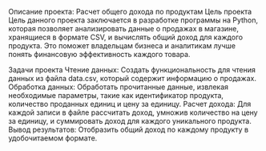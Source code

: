 Описание проекта: Расчет общего дохода по продуктам
Цель проекта
Цель данного проекта заключается в разработке программы на Python, которая позволяет анализировать данные о продажах в магазине, хранящиеся в формате CSV, и вычислять общий доход для каждого продукта. Это поможет владельцам бизнеса и аналитикам лучше понять финансовую эффективность каждого товара.

Задачи проекта
Чтение данных: Создать функциональность для чтения данных из файла data.csv, который содержит информацию о продажах.
Обработка данных: Обработать прочитанные данные, извлекая необходимые параметры, такие как идентификатор продукта, количество проданных единиц и цену за единицу.
Расчет дохода: Для каждой записи в файле рассчитать доход, умножив количество на цену за единицу, и суммировать доход для каждого уникального продукта.
Вывод результатов: Отобразить общий доход по каждому продукту в удобочитаемом формате.
